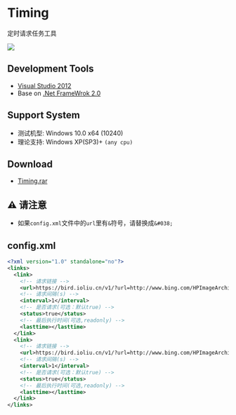 # Timing 
定时请求任务工具

![](https://ws2.sinaimg.cn/large/6dcfd1b8gw1f812hj1hzoj20fk084gmx.jpg)

## Development Tools
 - [Visual Studio 2012](https://www.visualstudio.com)
 - Base on [.Net FrameWrok 2.0](https://www.microsoft.com/en-us/download/details.aspx?id=1639)

## Support System
 - 测试机型: Windows 10.0 x64 (10240)
 - 理论支持: Windows XP(SP3)+ `(any cpu)`
 
## Download
 - [Timing.rar](https://github.com/xCss/Timing/releases/download/v1.0.0/Timing.rar)

## :warning: 请注意
 - 如果`config.xml`文件中的`url`里有`&`符号，请替换成`&#038;`
 
## config.xml
```xml
<?xml version="1.0" standalone="no"?>
<links>
  <link>
    <!-- 请求链接 -->
    <url>https://bird.ioliu.cn/v1/?url=http://www.bing.com/HPImageArchive.aspx?format=js&#038;idx=0&#038;n=1</url>
    <!-- 请求间隔(s) -->
    <interval>1</interval>
    <!-- 是否请求(可选：默认true) -->
	<status>true</status>
    <!-- 最后执行时间(可选,readonly) -->
	<lasttime></lasttime>
  </link>
  <link>
    <!-- 请求链接 -->
    <url>https://bird.ioliu.cn/v1/?url=http://www.bing.com/HPImageArchive.aspx?format=js&#038;idx=0&#038;n=1</url>
    <!-- 请求间隔(s) -->
    <interval>1</interval>
    <!-- 是否请求(可选：默认true) -->
	<status>true</status>
    <!-- 最后执行时间(可选,readonly) -->
	<lasttime></lasttime>
  </link>
</links>
```